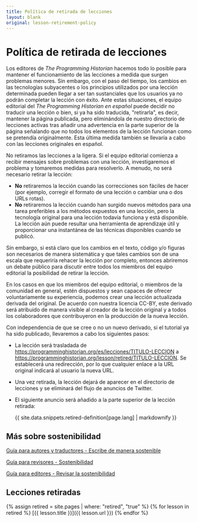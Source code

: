 ```yaml
---
title: Política de retirada de lecciones
layout: blank
original: lesson-retirement-policy
---
```


# Política de retirada de lecciones

Los editores de *The Programming Historian* hacemos todo lo posible para mantener el funcionamiento de las lecciones a medida que surgen problemas menores. Sin embargo, con el paso del tiempo, los cambios en las tecnologías subyacentes o los principios utilizados por una lección determinada pueden llegar a ser tan sustanciales que los usuarios ya no podrán completar la lección con éxito. Ante estas situaciones, el equipo editorial del *The Programming Historian en español* puede decidir no traducir una lección o bien, si ya ha sido traducida, "retirarla", es decir, mantener la página publicada, pero eliminándola de nuestro directorio de lecciones activas tras añadir una advertencia en la parte superior de la página señalando que no todos los elementos de la lección funcionan como se pretendía originalmente. Esta última medida también se llevaría a cabo con las lecciones originales en español.

No retiramos las lecciones a la ligera. Si el equipo editorial comienza a recibir mensajes sobre problemas con una lección, investigaremos el problema y tomaremos medidas para resolverlo. A menudo, no será necesario retirar la lección:

- **No** retiraremos la lección cuando las correcciones son fáciles de hacer (por ejemplo, corregir el formato de una lección o cambiar una o dos URLs rotas).
- **No** retiraremos la lección cuando han surgido nuevos métodos para una tarea preferibles a los métodos expuestos en una lección, pero la tecnología original para una lección todavía funciona y está disponible. La lección aún puede resultar una herramienta de aprendizaje útil y proporcionar una instantánea de las técnicas disponibles cuando se publicó.

Sin embargo, si está claro que los cambios en el texto, código y/o figuras son necesarios de manera sistemática y que tales cambios son de una escala que requeriría rehacer la lección por completo, entonces abriremos un debate público para discutir entre todos los miembros del equipo editorial la posibilidad de retirar la lección.

En los casos en que los miembros del equipo editorial, o miembros de la comunidad en general, estén dispuestos y sean capaces de ofrecer voluntariamente su experiencia, podemos crear una lección actualizada derivada del original. De acuerdo con nuestra licencia CC-BY, este derivado será atribuido de manera visible al creador de la lección original y a todos los colaboradores que contribuyeron en la producción de la nueva lección.

Con independencia de que se cree o no un nuevo derivado, si el tutorial ya ha sido publicado, llevaremos a cabo los siguientes pasos:

- La lección será trasladada de https://programminghistorian.org/es/lecciones/TITULO-LECCION a https://programminghistorian.org/lesson/retired/TITULO-LECCION. Se establecerá una redirección, por lo que cualquier enlace a la URL original indicará al usuario la nueva URL.

- Una vez retirada, la lección dejará de aparecer en el directorio de lecciones y se eliminará del flujo de anuncios de Twitter.

- El siguiente anuncio será añadido a la parte superior de la lección retirada:

    <div class="alert alert-warning">{{ site.data.snippets.retired-definition[page.lang] | markdownify }}

## Más sobre sostenibilidad

[Guía para autores y traductores - Escribe de manera sostenible](/es/guia-para-autores#escribe-de-manera-sostenible)

[Guía para revisores - Sostenibilidad](/es/guia-para-revisores#sostenibilidad)

[Guía para editores - Revisar la sostenibilidad](/es/guia-editor#c-revisar-la-sostenibilidad)

## Lecciones retiradas

{% assign retired = site.pages | where: "retired", "true" %}
{% for lesson in retired %}
[{{ lesson.title }}]({{ lesson.url }})
{% endfor %}
